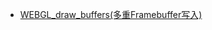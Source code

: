-  [WEBGL_draw_buffers(多重Framebuffer写入)](https://developer.mozilla.org/en-US/docs/Web/API/WEBGL_draw_buffers)
